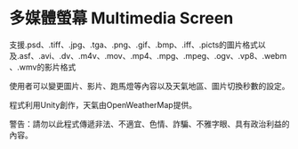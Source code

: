 # 多媒體螢幕 Multimedia Screen

支援.psd、.tiff、.jpg、.tga、.png、.gif、.bmp、.iff、.picts的圖片格式以及.asf、.avi、.dv、.m4v、.mov、.mp4、.mpg、.mpeg、.ogv、.vp8、.webm、.wmv的影片格式

使用者可以變更圖片、影片、跑馬燈等內容以及天氣地區、圖片切換秒數的設定。

程式利用Unity創作，天氣由OpenWeatherMap提供。

警告：請勿以此程式傳遞非法、不適宜、色情、詐騙、不雅字眼、具有政治利益的內容。
